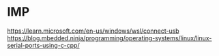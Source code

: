 # IMP

https://learn.microsoft.com/en-us/windows/wsl/connect-usb
https://blog.mbedded.ninja/programming/operating-systems/linux/linux-serial-ports-using-c-cpp/